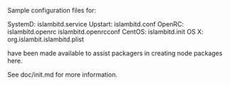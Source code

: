 Sample configuration files for:

SystemD: islambitd.service
Upstart: islambitd.conf
OpenRC:  islambitd.openrc
         islambitd.openrcconf
CentOS:  islambitd.init
OS X:    org.islambit.islambitd.plist

have been made available to assist packagers in creating node packages here.

See doc/init.md for more information.
